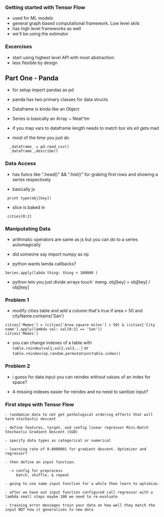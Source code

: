 ### Getting started with Tensor Flow
  - used for ML models
  - general graph based computational framework. Low level skils
  - has high level frameworks as well
  - we'll be using the estimator

### Excercises

  - start using highest level API with most abstraction.
  - less flexible by design

 ## Part One - Panda

  - for setup import pandas as pd
  - panda has two primary classes for data structs

  - Dataframe is kinda like an Object
  - Series is basically an Array ~ Neat^tm

  - if you map vars to dataframe length needs to match bor els eit gets mad

  - most of the time you just do
```
  _dataframe_ = pd.read_csv()
  _dataframe_,describe()
```
  ### Data Access

  - has funcs like ".head()" && ".hist()" for grabing first rows and showing a series respectively

 - basically js
 ```
  print type(obj[key])
 ```

  - slice is baked in
 ```
  cities[0:2]
 ```

  ### Maniputating Data

  - arithmatic operators are same as js but you can do to a series automagically

  - did someone say import numpy as np

  - python wants lamda callbacks?

  ```
  Series.apply(labda thing: thing > 100000 )
  ```

  - python lets you just divide arrays touch` meng.  obj[key] = obj[key] / obj[key]


  ### Problem 1
   - modify cities table and add a column that's true if area > 50 and cityName.contains('San')
   ```
   cities['Memes'] = (cities['Area square miles'] > 50) & (cities['City name'].apply(lambda val: val[0:3] == 'San'))
 cities['Memes']
   ```


   - you can change indexes of a table with `table.reindex[val1,val2,val3,..]` or `table.reindex(np.random.permutation(table.index))`

   ### Problem 2

   - i guess for data input you can reindex without values of an index for space?

   - A missing indexes easier for reindex and no need to sanitize input?


   ### First steps with Tensor Flow

    - randomize data to not get pathological ordering effects that will harm stochastic descent

    - define features, target, and config linear regressor Mini-Batch Stochastic Gradient Descent (SGD)

    - specify data types as categorical or numerical

    - learning rate of 0.0000001 for gradient descent. Optimizer and regressor?

    - then define an input function.

      -> config for preprocess
         batch, shuffle, & repeat

    - going to use same input function for a while then learn to optimize.

    - after we have out input function configured call regressor with a lambda small steps maybe 100 we need to re-evaluate

    - training error messages train your data on how well they match the input NOT how it generalizes to new data





